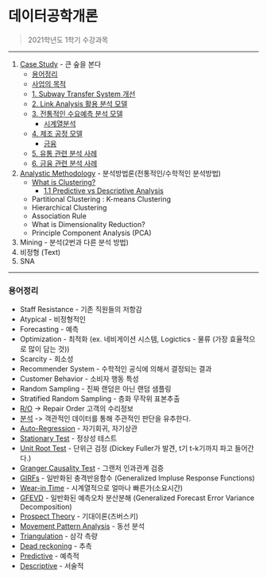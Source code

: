 # 데이터공학개론     
> 2021학년도 1학기 수강과목
---
1. [Case Study](https://github.com/favorcat/SMU-CSE20/blob/master/데이터공학개론/CaseStudy.md#Case-Study) - 큰 숲을 본다
    - [용어정리](https://github.com/favorcat/SMU-CSE20/blob/master/데이터공학개론/CaseStudy.md#용어정리)
    - [사업의 목적](https://github.com/favorcat/SMU-CSE20/blob/master/데이터공학개론/CaseStudy.md#사업의-목적)
    - [1. Subway Transfer System 개선](https://github.com/favorcat/SMU-CSE20/blob/master/데이터공학개론/CaseStudy.md#11-Subway-Transfer-System-개선)
    - [2. Link Analysis 활용 분석 모델](https://github.com/favorcat/SMU-CSE20/blob/master/데이터공학개론/CaseStudy.md#12-Link-Analysis-활용-분석-모델)
    - [3. 전통적인 수요예측 분석 모델](https://github.com/favorcat/SMU-CSE20/blob/master/데이터공학개론/CaseStudy.md#13-전통적인-수요예측-분석-모델)
        - [시계열분석](https://github.com/favorcat/SMU-CSE20/blob/master/데이터공학개론/CaseStudy.md#132-시계열분석)
    - [4. 제조 공정 모델](https://github.com/favorcat/SMU-CSE20/blob/master/데이터공학개론/CaseStudy.md#14-제조-공정-모델)
        - [금융](https://github.com/favorcat/SMU-CSE20/blob/master/데이터공학개론/CaseStudy.md#142-금융)
    - [5. 유통 관련 분석 사례](https://github.com/favorcat/SMU-CSE20/blob/master/데이터공학개론/CaseStudy.md#15-유통-관련-분석-사례)
    - [6. 금융 관련 분석 사례](https://github.com/favorcat/SMU-CSE20/blob/master/데이터공학개론/CaseStudy.md#16-금융-관련-분석-사례)
2. [Analystic Methodology](https://github.com/favorcat/SMU-CSE20/blob/master/데이터공학개론/AnalysisMethodology.md) - 분석방법론(전통적인/수학적인 분석방법)
    - [What is Clustering?](https://github.com/favorcat/SMU-CSE20/blob/master/데이터공학개론/AnalysisMethodology.md#1-what-is-clustering)
        - [1.1 Predictive vs Descriptive Analysis](https://github.com/favorcat/SMU-CSE20/blob/master/데이터공학개론/AnalysisMethodology.md#11-predictive-vs-descriptive-analysis)
    - Partitional Clustering : K-means Clustering
    - Hierarchical Clustering
    - Association Rule
    - What is Dimensionality Reduction?
    - Principle Component Analysis (PCA)
3. Mining - 분석(2번과 다른 분석 방법)
4. 비정형 (Text)
5. SNA
---

### 용어정리

* Staff Resistance - 기존 직원들의 저항감
* Atypical - 비정형적인
* Forecasting - 예측
* Optimization - 최적화
  (ex. 네비게이션 시스템, Logictics - 물류 (가장 효율적으로 많이 담는 것))
* Scarcity - 희소성
* Recommender System - 수학적인 공식에 의해서 결정되는 결과
* Customer Behavior - 소비자 행동 특성
* Random Sampling - 진짜 랜덤은 아닌 랜덤 샘플링
* Stratified Random Sampling - 층화 무작위 표본추출
* [R/O](https://github.com/favorcat/SMU-CSE20/blob/master/데이터공학개론/CaseStudy.md#RO) → Repair Order 고객의 수리정보
* [분석](https://github.com/favorcat/SMU-CSE20/blob/master/데이터공학개론/CaseStudy.md#RO) -> 객관적인 데이터를 통해 주관적인 판단을 유추한다.
* [Auto-Regression](https://github.com/favorcat/SMU-CSE20/blob/master/데이터공학개론/CaseStudy.md#시계열분석) - 자기회귀, 자기상관
* [Stationary Test](https://github.com/favorcat/SMU-CSE20/blob/master/데이터공학개론/CaseStudy.md#stage2) - 정상성 테스트
* [Unit Root Test](https://github.com/favorcat/SMU-CSE20/blob/master/데이터공학개론/CaseStudy.md#stage2) - 단위근 검정 (Dickey Fuller가 발견, t기 t-k기까지 파고 들어간다.)
* [Granger Causality Test](https://github.com/favorcat/SMU-CSE20/blob/master/데이터공학개론/CaseStudy.md#stage3) - 그랜저 인과관계 검증
* [GIRFs](https://github.com/favorcat/SMU-CSE20/blob/master/데이터공학개론/CaseStudy.md#stage4) - 일반화된 충격반응함수 (Generalized Impluse Response Functions)
* [Wear-in Time](https://github.com/favorcat/SMU-CSE20/blob/master/데이터공학개론/CaseStudy.md#stage4) - 시계열적으로 얼마나 빠른가(소요시간)
* [GFEVD](https://github.com/favorcat/SMU-CSE20/blob/master/데이터공학개론/CaseStudy.md#stage-5--stage-4) - 일반화된 예측오차 분산분해 (Generalized Forecast Error Variance Decomposition)
* [Prospect Theory](https://github.com/favorcat/SMU-CSE20/blob/master/데이터공학개론/CaseStudy.md#보험-금액을-산정하는-기준) - 기대이론(츠버스키)
* [Movement Pattern Analysis](https://github.com/favorcat/SMU-CSE20/blob/master/데이터공학개론/CaseStudy.md#15-유통-관련-분석-사례) - 동선 분석
* [Triangulation](https://github.com/favorcat/SMU-CSE20/blob/master/데이터공학개론/CaseStudy.md#15-유통-관련-분석-사례) - 삼각 측량
* [Dead reckoning](https://github.com/favorcat/SMU-CSE20/blob/master/데이터공학개론/CaseStudy.md#15-유통-관련-분석-사례) - 추측
* [Predictive](https://github.com/favorcat/SMU-CSE20/blob/master/데이터공학개론/AnalysisMethodology.md#1-what-is-clustering) - 예측적
* [Descriptive](https://github.com/favorcat/SMU-CSE20/blob/master/데이터공학개론/AnalysisMethodology.md#1-what-is-clustering) - 서술적